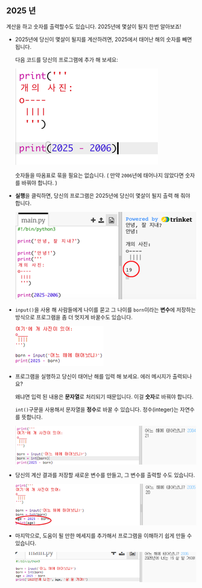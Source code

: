 ## 2025 년

계산을 하고 숫자를 출력할수도 있습니다. 2025년에 몇살이 될지 한번 알아보죠!

+ 2025년에 당신이 몇살이 될지를 계산하려면, 2025에서 태어난 해의 숫자를 빼면 됩니다.
    
    다음 코드를 당신의 프로그램에 추가 해 보세요:
    
    ![스크린샷](images/me-calc.png)
    
    숫자들을 따옴표로 묶을 필요는 없습니다. ( 만약 `2006`년에 태어나지 않았다면 숫자를 바꿔야 합니다. )

+ **실행**을 클릭하면, 당신의 프로그램은 2025년에 당신이 몇살이 될지 출력 해 줘야 합니다.
    
    ![스크린샷](images/me-calc-run.png)

+ `input()`을 사용 해 사람들에게 나이를 묻고 그 나이를 `born`이라는 **변수**에 저장하는 방식으로 프로그램을 좀 더 멋지게 바꿀수도 있습니다.
    
    ![스크린샷](images/me-input.png)

+ 프로그램을 실행하고 당신이 태어난 해를 입력 해 보세요. 에러 메시지가 출력되나요?
    
    왜냐면 입력 된 내용은 **문자열**로 처리되기 때문입니다. 이걸 **숫자**로 바꿔야 합니다.
    
    `int()`구문을 사용해서 문자열을 **정수**로 바꿀 수 있습니다. 정수(integer)는 자연수를 뜻합니다.
    
    ![스크린샷](images/me-input-test.png)

+ 당신의 계산 결과를 저장할 새로운 변수를 만들고, 그 변수를 출력할 수도 있습니다.
    
    ![스크린샷](images/me-result-variable.png)

+ 마지막으로, 도움이 될 만한 메세지를 추가해서 프로그램을 이해하기 쉽게 만들 수 있습니다.
    
    ![스크린샷](images/me-message.png)